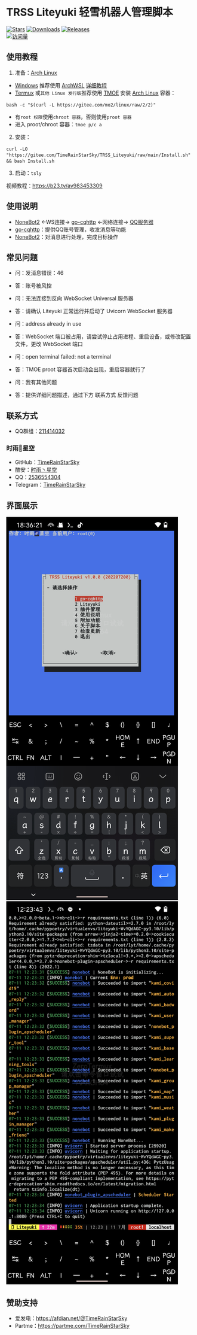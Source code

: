 # TRSS Liteyuki 轻雪机器人管理脚本
[![Stars](https://img.shields.io/github/stars/TimeRainStarSky/TRSS_Liteyuki?color=yellow&label=收藏)](https://github.com/TimeRainStarSky/TRSS_Liteyuki/stargazers)
[![Downloads](https://img.shields.io/github/downloads/TimeRainStarSky/TRSS_Liteyuki/total?color=blue&label=下载)](https://gitee.com/TimeRainStarSky/TRSS_Liteyuki/raw/main/Install.sh)
[![Releases](https://img.shields.io/github/v/release/TimeRainStarSky/TRSS_Liteyuki?color=green&label=发布版本)](https://github.com/TimeRainStarSky/TRSS_Liteyuki/releases/latest)  
[![访问量](https://profile-counter.glitch.me/TimeRainStarSky-TRSS_Liteyuki/count.svg)](https://timerainstarsky.github.io/TRSS_Liteyuki)

## 使用教程
1. 准备：[Arch Linux](https://archlinux.org)
- [Windows](https://www.microsoft.com/windows) 推荐使用 [ArchWSL](https://github.com/yuk7/ArchWSL) [详细教程](https://bytem.io/posts/install-arch-wsl)
- [Termux](https://github.com/hanxinhao000/ZeroTermux) 或`其他 Linux 发行版`推荐使用 [TMOE](https://gitee.com/mo2/linux) 安装 [Arch Linux](https://archlinux.org) 容器：
```
bash -c "$(curl -L https://gitee.com/mo2/linux/raw/2/2)"
```
- 有`root 权限`使用`chroot 容器`，否则使用`proot 容器`
- 进入 proot/chroot 容器：`tmoe p/c a`

2. 安装：
```
curl -LO "https://gitee.com/TimeRainStarSky/TRSS_Liteyuki/raw/main/Install.sh" && bash Install.sh
```

3. 启动：`tsly`

视频教程：<https://b23.tv/av983453309>

## 使用说明
- [NoneBot2](https://v2.nonebot.dev) <-WS连接-> [go-cqhttp](https://docs.go-cqhttp.org) <-网络连接-> [QQ服务器](https://im.qq.com)
- [go-cqhttp](https://docs.go-cqhttp.org)：提供QQ账号管理，收发消息等功能
- [NoneBot2](https://v2.nonebot.dev)：对消息进行处理，完成目标操作

## 常见问题
- 问：发消息错误：46
- 答：账号被风控

- 问：无法连接到反向 WebSocket Universal 服务器
- 答：请确认 Liteyuki 正常运行并启动了 Uvicorn WebSocket 服务器

- 问：address already in use
- 答：WebSocket 端口被占用，请尝试停止占用进程、重启设备，或修改配置文件，更改 WebSocket 端口

- 问：open terminal failed: not a terminal
- 答：TMOE proot 容器首次启动会出现，重启容器就行了

- 问：我有其他问题
- 答：提供详细问题描述，通过下方 联系方式 反馈问题

## 联系方式
- QQ群组：[211414032](https://jq.qq.com/?k=QU1xGLEB)
### 时雨🌌星空
- GitHub：[TimeRainStarSky](https://github.com/TimeRainStarSky)
- 酷安：[时雨丶星空](http://www.coolapk.com/u/2650948)
- QQ：[2536554304](https://qm.qq.com/cgi-bin/qm/qr?k=x8LtlP8vwZs7qLwmsbCsyLoAHy7Et1Pj)
- Telegram：[TimeRainStarSky](https://t.me/TimeRainStarSky)

## 界面展示
<a href="https://TimeRainStarSky.GitHub.io/TRSS_Liteyuki">
  <img src="Picture/Main.png" alt="主界面">
</a>
<a href="https://github.com/snowyfirefly/Liteyuki-Bot">
  <img src="Picture/Liteyuki.png" alt="Liteyuki">
</a>

## 赞助支持
- 爱发电：<https://afdian.net/@TimeRainStarSky>
- Partme：<https://partme.com/TimeRainStarSky>